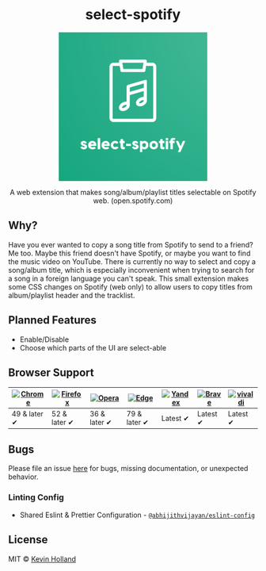 <h1 align="center">select-spotify</h1>
<div align="center">
  <img align="center" width="300" src="doc/images/logo.png">
</div>
<p align="center">A web extension that makes song/album/playlist titles selectable on Spotify web. (open.spotify.com)</p>

## Why?
Have you ever wanted to copy a song title from Spotify to send to a friend? Me too. Maybe this friend doesn't have Spotify, or maybe you want to find the music video on YouTube. There is currently no way to select and copy a song/album title, which is especially inconvenient when trying to search for a song in a foreign language you can't speak. This small extension makes some CSS changes on Spotify (web only) to allow users to copy titles from album/playlist header and the tracklist.

## Planned Features
- Enable/Disable
- Choose which parts of the UI are select-able

## Browser Support

| [![Chrome](https://raw.github.com/alrra/browser-logos/master/src/chrome/chrome_48x48.png)](/) | [![Firefox](https://raw.github.com/alrra/browser-logos/master/src/firefox/firefox_48x48.png)](/) | [![Opera](https://raw.github.com/alrra/browser-logos/master/src/opera/opera_48x48.png)](/) | [![Edge](https://raw.github.com/alrra/browser-logos/master/src/edge/edge_48x48.png)](/) | [![Yandex](https://raw.github.com/alrra/browser-logos/master/src/yandex/yandex_48x48.png)](/) | [![Brave](https://raw.github.com/alrra/browser-logos/master/src/brave/brave_48x48.png)](/) | [![vivaldi](https://raw.github.com/alrra/browser-logos/master/src/vivaldi/vivaldi_48x48.png)](/) |
--------------------------------------------------------------------------------------------------------------------------------------------------------------------------- | --------------------------------------------------------------------------------------------------------------------------------------------- | ------------------------------------------------------------------------------------------------------------------------ | --------------------------------------------------------------------------------------------------------------------------------------------------------------------------- | ------------------------------------------------------------------------------------------------------------------------------------------------------------------------ | ------------------------------------------------------------------------------------------------------------------------------------------------------------------------------ |------------------------------------------------------------------------------------------------------------------------------------------------------------------------------ |
| 49 & later ✔ | 52 & later ✔ | 36 & later ✔ | 79 & later ✔ | Latest ✔ | Latest ✔ | Latest ✔


## Bugs

Please file an issue [here](https://github.com/kholland950/select-spotify/issues/new) for bugs, missing documentation, or unexpected behavior.

### Linting Config

- Shared Eslint & Prettier Configuration - [`@abhijithvijayan/eslint-config`](https://www.npmjs.com/package/@abhijithvijayan/eslint-config)

## License

MIT © [Kevin Holland](https://kevinholland.me)
